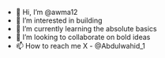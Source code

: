 - 👋 Hi, I’m @awma12
- 👀 I’m interested in building
- 🌱 I’m currently learning the absolute basics
- 💞️ I’m looking to collaborate on bold ideas
- 📫 How to reach me X - @Abdulwahid_1

<!---
awma12/awma12 is a ✨ special ✨ repository because its `README.md` (this file) appears on your GitHub profile.
You can click the Preview link to take a look at your changes.
--->
